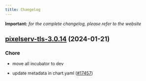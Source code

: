```yaml
---
title: Changelog
---
```


**Important:**
*for the complete changelog, please refer to the website*



## [pixelserv-tls-3.0.14](https://github.com/truecharts/charts/compare/pixelserv-tls-3.0.13...pixelserv-tls-3.0.14) (2024-01-21)

### Chore



- move all incubator to dev

- update metadata in chart.yaml ([#17457](https://github.com/truecharts/charts/issues/17457))
